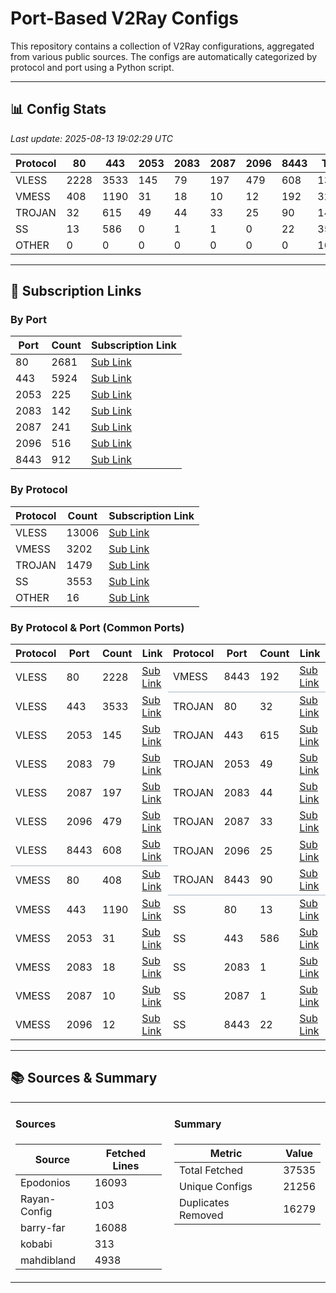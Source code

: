 
# Port-Based V2Ray Configs

This repository contains a collection of V2Ray configurations, aggregated from various public sources. The configs are automatically categorized by protocol and port using a Python script.

---

## 📊 Config Stats

<!-- START-STATS -->
_Last update: 2025-08-13 19:02:29 UTC_

| Protocol | 80 | 443 | 2053 | 2083 | 2087 | 2096 | 8443 | Total |
|---|---|---|---|---|---|---|---|---|
| VLESS | 2228 | 3533 | 145 | 79 | 197 | 479 | 608 | 13006 |
| VMESS | 408 | 1190 | 31 | 18 | 10 | 12 | 192 | 3202 |
| TROJAN | 32 | 615 | 49 | 44 | 33 | 25 | 90 | 1479 |
| SS | 13 | 586 | 0 | 1 | 1 | 0 | 22 | 3553 |
| OTHER | 0 | 0 | 0 | 0 | 0 | 0 | 0 | 16 |
<!-- END-STATS -->

---

## 🔗 Subscription Links

<!-- START-LINKS -->
### By Port
| Port | Count | Subscription Link |
|---|---|---|
| 80 | 2681 | [Sub Link](https://raw.githubusercontent.com/hamedcode/port-based-v2ray-configs/main/sub/port_80.txt) |
| 443 | 5924 | [Sub Link](https://raw.githubusercontent.com/hamedcode/port-based-v2ray-configs/main/sub/port_443.txt) |
| 2053 | 225 | [Sub Link](https://raw.githubusercontent.com/hamedcode/port-based-v2ray-configs/main/sub/port_2053.txt) |
| 2083 | 142 | [Sub Link](https://raw.githubusercontent.com/hamedcode/port-based-v2ray-configs/main/sub/port_2083.txt) |
| 2087 | 241 | [Sub Link](https://raw.githubusercontent.com/hamedcode/port-based-v2ray-configs/main/sub/port_2087.txt) |
| 2096 | 516 | [Sub Link](https://raw.githubusercontent.com/hamedcode/port-based-v2ray-configs/main/sub/port_2096.txt) |
| 8443 | 912 | [Sub Link](https://raw.githubusercontent.com/hamedcode/port-based-v2ray-configs/main/sub/port_8443.txt) |

### By Protocol
| Protocol | Count | Subscription Link |
|---|---|---|
| VLESS | 13006 | [Sub Link](https://raw.githubusercontent.com/hamedcode/port-based-v2ray-configs/main/sub/vless.txt) |
| VMESS | 3202 | [Sub Link](https://raw.githubusercontent.com/hamedcode/port-based-v2ray-configs/main/sub/vmess.txt) |
| TROJAN | 1479 | [Sub Link](https://raw.githubusercontent.com/hamedcode/port-based-v2ray-configs/main/sub/trojan.txt) |
| SS | 3553 | [Sub Link](https://raw.githubusercontent.com/hamedcode/port-based-v2ray-configs/main/sub/ss.txt) |
| OTHER | 16 | [Sub Link](https://raw.githubusercontent.com/hamedcode/port-based-v2ray-configs/main/sub/other.txt) |

### By Protocol & Port (Common Ports)
<table><thead><tr><th>Protocol</th><th>Port</th><th>Count</th><th>Link</th><th>Protocol</th><th>Port</th><th>Count</th><th>Link</th></tr></thead><tbody><tr><td>VLESS</td><td>80</td><td>2228</td><td><a href="https://raw.githubusercontent.com/hamedcode/port-based-v2ray-configs/main/detailed/vless/80.txt">Sub Link</a></td><td>VMESS</td><td>8443</td><td>192</td><td><a href="https://raw.githubusercontent.com/hamedcode/port-based-v2ray-configs/main/detailed/vmess/8443.txt">Sub Link</a></td></tr><tr><td>VLESS</td><td>443</td><td>3533</td><td><a href="https://raw.githubusercontent.com/hamedcode/port-based-v2ray-configs/main/detailed/vless/443.txt">Sub Link</a></td><td style="border-top: 2px solid #d0d7de;">TROJAN</td><td style="border-top: 2px solid #d0d7de;">80</td><td style="border-top: 2px solid #d0d7de;">32</td><td style="border-top: 2px solid #d0d7de;"><a href="https://raw.githubusercontent.com/hamedcode/port-based-v2ray-configs/main/detailed/trojan/80.txt">Sub Link</a></td></tr><tr><td>VLESS</td><td>2053</td><td>145</td><td><a href="https://raw.githubusercontent.com/hamedcode/port-based-v2ray-configs/main/detailed/vless/2053.txt">Sub Link</a></td><td>TROJAN</td><td>443</td><td>615</td><td><a href="https://raw.githubusercontent.com/hamedcode/port-based-v2ray-configs/main/detailed/trojan/443.txt">Sub Link</a></td></tr><tr><td>VLESS</td><td>2083</td><td>79</td><td><a href="https://raw.githubusercontent.com/hamedcode/port-based-v2ray-configs/main/detailed/vless/2083.txt">Sub Link</a></td><td>TROJAN</td><td>2053</td><td>49</td><td><a href="https://raw.githubusercontent.com/hamedcode/port-based-v2ray-configs/main/detailed/trojan/2053.txt">Sub Link</a></td></tr><tr><td>VLESS</td><td>2087</td><td>197</td><td><a href="https://raw.githubusercontent.com/hamedcode/port-based-v2ray-configs/main/detailed/vless/2087.txt">Sub Link</a></td><td>TROJAN</td><td>2083</td><td>44</td><td><a href="https://raw.githubusercontent.com/hamedcode/port-based-v2ray-configs/main/detailed/trojan/2083.txt">Sub Link</a></td></tr><tr><td>VLESS</td><td>2096</td><td>479</td><td><a href="https://raw.githubusercontent.com/hamedcode/port-based-v2ray-configs/main/detailed/vless/2096.txt">Sub Link</a></td><td>TROJAN</td><td>2087</td><td>33</td><td><a href="https://raw.githubusercontent.com/hamedcode/port-based-v2ray-configs/main/detailed/trojan/2087.txt">Sub Link</a></td></tr><tr><td>VLESS</td><td>8443</td><td>608</td><td><a href="https://raw.githubusercontent.com/hamedcode/port-based-v2ray-configs/main/detailed/vless/8443.txt">Sub Link</a></td><td>TROJAN</td><td>2096</td><td>25</td><td><a href="https://raw.githubusercontent.com/hamedcode/port-based-v2ray-configs/main/detailed/trojan/2096.txt">Sub Link</a></td></tr><tr><td style="border-top: 2px solid #d0d7de;">VMESS</td><td style="border-top: 2px solid #d0d7de;">80</td><td style="border-top: 2px solid #d0d7de;">408</td><td style="border-top: 2px solid #d0d7de;"><a href="https://raw.githubusercontent.com/hamedcode/port-based-v2ray-configs/main/detailed/vmess/80.txt">Sub Link</a></td><td>TROJAN</td><td>8443</td><td>90</td><td><a href="https://raw.githubusercontent.com/hamedcode/port-based-v2ray-configs/main/detailed/trojan/8443.txt">Sub Link</a></td></tr><tr><td>VMESS</td><td>443</td><td>1190</td><td><a href="https://raw.githubusercontent.com/hamedcode/port-based-v2ray-configs/main/detailed/vmess/443.txt">Sub Link</a></td><td style="border-top: 2px solid #d0d7de;">SS</td><td style="border-top: 2px solid #d0d7de;">80</td><td style="border-top: 2px solid #d0d7de;">13</td><td style="border-top: 2px solid #d0d7de;"><a href="https://raw.githubusercontent.com/hamedcode/port-based-v2ray-configs/main/detailed/ss/80.txt">Sub Link</a></td></tr><tr><td>VMESS</td><td>2053</td><td>31</td><td><a href="https://raw.githubusercontent.com/hamedcode/port-based-v2ray-configs/main/detailed/vmess/2053.txt">Sub Link</a></td><td>SS</td><td>443</td><td>586</td><td><a href="https://raw.githubusercontent.com/hamedcode/port-based-v2ray-configs/main/detailed/ss/443.txt">Sub Link</a></td></tr><tr><td>VMESS</td><td>2083</td><td>18</td><td><a href="https://raw.githubusercontent.com/hamedcode/port-based-v2ray-configs/main/detailed/vmess/2083.txt">Sub Link</a></td><td>SS</td><td>2083</td><td>1</td><td><a href="https://raw.githubusercontent.com/hamedcode/port-based-v2ray-configs/main/detailed/ss/2083.txt">Sub Link</a></td></tr><tr><td>VMESS</td><td>2087</td><td>10</td><td><a href="https://raw.githubusercontent.com/hamedcode/port-based-v2ray-configs/main/detailed/vmess/2087.txt">Sub Link</a></td><td>SS</td><td>2087</td><td>1</td><td><a href="https://raw.githubusercontent.com/hamedcode/port-based-v2ray-configs/main/detailed/ss/2087.txt">Sub Link</a></td></tr><tr><td>VMESS</td><td>2096</td><td>12</td><td><a href="https://raw.githubusercontent.com/hamedcode/port-based-v2ray-configs/main/detailed/vmess/2096.txt">Sub Link</a></td><td>SS</td><td>8443</td><td>22</td><td><a href="https://raw.githubusercontent.com/hamedcode/port-based-v2ray-configs/main/detailed/ss/8443.txt">Sub Link</a></td></tr></tbody></table>
<!-- END-LINKS -->

---

## 📚 Sources & Summary

<!-- START-SOURCES -->

<table width="100%" style="border: none; border-collapse: collapse;">
  <tr style="background-color: transparent;">
    <td width="50%" valign="top" style="border: none; padding-right: 10px;">
      <h4>Sources</h4>
      <table><thead><tr><th>Source</th><th>Fetched Lines</th></tr></thead><tbody><tr><td>Epodonios</td><td>16093</td></tr><tr><td>Rayan-Config</td><td>103</td></tr><tr><td>barry-far</td><td>16088</td></tr><tr><td>kobabi</td><td>313</td></tr><tr><td>mahdibland</td><td>4938</td></tr></tbody></table>
    </td>
    <td width="50%" valign="top" style="border: none; padding-left: 10px;">
      <h4>Summary</h4>
      <table><thead><tr><th>Metric</th><th>Value</th></tr></thead><tbody><tr><td>Total Fetched</td><td>37535</td></tr><tr><td>Unique Configs</td><td>21256</td></tr><tr><td>Duplicates Removed</td><td>16279</td></tr></tbody></table>
    </td>
  </tr>
</table>

<!-- END-SOURCES -->
